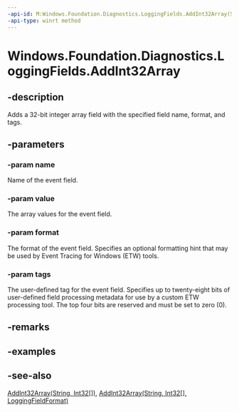 ```yaml
---
-api-id: M:Windows.Foundation.Diagnostics.LoggingFields.AddInt32Array(System.String,System.Int32[],Windows.Foundation.Diagnostics.LoggingFieldFormat,System.Int32)
-api-type: winrt method
---
```


<!-- Method syntax
public void AddInt32Array(System.String name, System.Int32[] value, Windows.Foundation.Diagnostics.LoggingFieldFormat format, System.Int32 tags)
-->

# Windows.Foundation.Diagnostics.LoggingFields.AddInt32Array

## -description
Adds a 32-bit integer array field with the specified field name, format, and tags.

## -parameters
### -param name
Name of the event field.

### -param value
The array values for the event field.

### -param format
The format of the event field. Specifies an optional formatting hint that may be used by Event Tracing for Windows (ETW) tools.

### -param tags
The user-defined tag for the event field. Specifies up to twenty-eight bits of user-defined field processing metadata for use by a custom ETW processing tool. The top four bits are reserved and must be set to zero (0).

## -remarks

## -examples

## -see-also
[AddInt32Array(String, Int32\[\])](/uwp/api/windows.foundation.diagnostics.loggingfields.addint32array#windows-foundation-diagnostics-loggingfields-addint32array(system-string-system-int32())), [AddInt32Array(String, Int32\[\], LoggingFieldFormat)](/uwp/api/windows.foundation.diagnostics.loggingfields.addint32array#windows-foundation-diagnostics-loggingfields-addint32array(system-string-system-int32()-windows-foundation-diagnostics-loggingfieldformat))